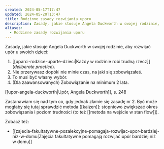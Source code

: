 ```yaml
---
created: 2024-05-17T17:47
updated: 2024-05-20T13:47
title: Rodzinne zasady rozwijania uporu
description: Zasady, jakie stosuje Angela Duckworth w swojej rodzinie, aby rozwijać upór u swoich dzieci.
aliases:
  - Rodzinne zasady rozwijania uporu
---
```

Zasady, jakie stosuje Angela Duckworth w swojej rodzinie, aby rozwijać upór u swoich dzieci:
1. [[uparci-rodzice-uparte-dzieci|Każdy w rodzinie robi trudną rzecz]] (*deliberate practice*).
2. Nie przerywasz dopóki nie minie czas, na jaki się zobowiązałeś.
3. To musi być własny wybór.
4. (Dla zaawansowanych) Zobowiązanie na minimum 2 lata.

[[upor-angela-duckworth|Upór, Angela Duckworth]], s. 248

Zastanawiam się nad tym co, gdy jednak złamie się zasadę nr 2. Być może mogłaby się tutaj sprawdzić metoda [[kaizen]]: stopniowo zwiększać okres zobowiązania i poziom trudności (to też [[metoda na wejście w stan flow]]).

Zobacz też:
- [[zajecia-fakultatywne-pozalekcyjne-pomagaja-rozwijac-upor-bardziej-niz-w-domu|Zajęcia fakultatywne pomagają rozwijać upór bardziej niż w domu]]

